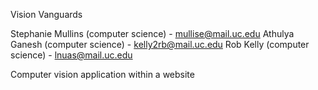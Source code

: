 Vision Vanguards

Stephanie Mullins (computer science) - mullise@mail.uc.edu 
Athulya Ganesh (computer science) - kelly2rb@mail.uc.edu
Rob Kelly (computer science) - lnuas@mail.uc.edu

Computer vision application within a website
